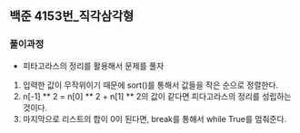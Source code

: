 ## 백준 4153번_직각삼각형

### 풀이과정
* 피타고라스의 정리를 활용해서 문제를 풀자

1. 입력한 값이 무작위이기 때문에 sort()를 통해서 값들을 작은 순으로 정렬한다.
2. n[-1] ** 2 = n[0] ** 2 + n[1] ** 2의 값이 같다면 피다고라스의 정리를 성립하는 것이다.
3. 마지막으로 리스트의 합이 0이 된다면, break를 통해서 while True를 멈춰준다.